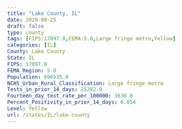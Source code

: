 ```yaml
---
title: "Lake County, IL"
date: 2020-09-25
draft: false
type: county
tags: [FIPS:17097.0,FEMA:5.0,Large fringe metro,Yellow]
categories: [IL]
County: Lake County
State: IL
FIPS: 17097.0
FEMA_Region: 5.0
Population: 696535.0
NCHS_Urban_Rural_Classification: Large fringe metro
Tests_in_prior_14_days: 25282.0
Fourteen_day_test_rate_per_100000: 3630.0
Percent_Positivity_in_prior_14_days: 0.054
Level: Yellow
url: /states/IL/lake-county
---
```



